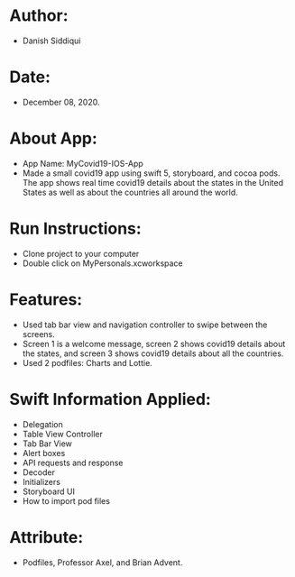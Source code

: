 # Author:
- Danish Siddiqui

# Date:
- December 08, 2020.

# About App:
- App Name: MyCovid19-IOS-App
- Made a small covid19 app using swift 5, storyboard, and cocoa pods. The app shows real time covid19 details about the states in the United States as well as about   the countries all around the world.

# Run Instructions:
- Clone project to your computer
- Double click on MyPersonals.xcworkspace

# Features:
- Used tab bar view and navigation controller to swipe between the screens.
- Screen 1 is a welcome message, screen 2 shows covid19 details about the states, and screen 3 shows covid19 details about all the countries.
- Used 2 podfiles: Charts and Lottie.

# Swift Information Applied:
- Delegation
- Table View Controller
- Tab Bar View
- Alert boxes
- API requests and response
- Decoder
- Initializers
- Storyboard UI
- How to import pod files

# Attribute:
- Podfiles, Professor Axel, and Brian Advent.

